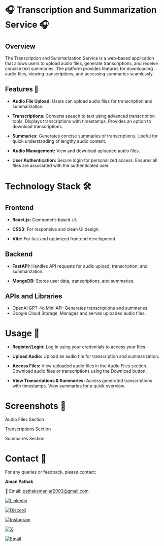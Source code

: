 # 🎧 Transcription and Summarization Service 🎧

## Overview
The Transcription and Summarization Service is a web-based application that allows users to upload audio files, generate transcriptions, and receive concise text summaries. The platform provides features for downloading audio files, viewing transcriptions, and accessing summaries seamlessly.

## Features 🚀
- **Audio File Upload:**
Users can upload audio files for transcription and summarization.

- **Transcriptions:**
Converts speech to text using advanced transcription tools.
Displays transcriptions with timestamps.
Provides an option to download transcriptions.

- **Summaries:**
Generates concise summaries of transcriptions.
Useful for quick understanding of lengthy audio content.

- **Audio Management:**
View and download uploaded audio files.

- **User Authentication:**
Secure login for personalized access.
Ensures all files are associated with the authenticated user.

# Technology Stack 🛠

## Frontend
- **React.js:** Component-based UI.

- **CSS3:** For responsive and clean UI design.

- **Vite:** For fast and optimized frontend development.

## Backend
- **FastAPI:** Handles API requests for audio upload, transcription, and summarization.

- **MongoDB:** Stores user data, transcriptions, and summaries.

## APIs and Libraries
- OpenAI GPT-4o Mini API: Generates transcriptions and summaries.
- Google Cloud Storage: Manages and serves uploaded audio files.

# Usage 📝
- **Register/Login:**
Log in using your credentials to access your files.

- **Upload Audio:**
Upload an audio file for transcription and summarization.

- **Access Files:**
View uploaded audio files in the Audio Files section.
Download audio files or transcriptions using the Download button.

- **View Transcriptions & Summaries:**
Access generated transcriptions with timestamps.
View summaries for a quick overview.

# Screenshots 📸
Audio Files Section

Transcriptions Section

Summaries Section

# Contact 📧
For any queries or feedback, please contact:

**Aman Pathak**

📧 Email: pathakamaniaf2003@gmail.com

<a href='https://www.linkedin.com/in/aman-pathak-89961018a/' target="_blank"><img alt='Linkedin' src='https://img.shields.io/badge/LinkedIn-100000?style=flat&logo=Linkedin&logoColor=white&labelColor=2B8DFA&color=2B8DFA'/></a>

<a href='https://discord.com/channels/@me' target="_blank"><img alt='Discord' src='https://img.shields.io/badge/Discord-100000?style=flat&logo=Discord&logoColor=white&labelColor=5012EA&color=5012EA'/></a>

<a href='https://www.instagram.com/_amanpathak_1612/' target="_blank"><img alt='Instagram' src='https://img.shields.io/badge/Instagram-100000?style=flat&logo=Instagram&logoColor=FFFFFF&labelColor=F13EA9&color=F13EA9'/></a>

<a href='https://x.com/AmanPathak1612' target="_blank"><img alt='X' src='https://img.shields.io/badge/Twitter-100000?style=flat&logo=X&logoColor=FFFFFF&labelColor=000000&color=000000'/></a>

<a href="mailto:pathakamaniaf2003@gmail.com" target="_blank"><img alt="Email" src="https://img.shields.io/badge/Email-100000 style=flat&logo=gmail&logoColor=FFFFFF&labelColor=000000&color=000000"/></a>

